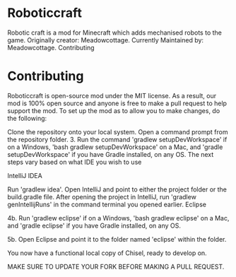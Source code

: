Roboticcraft
=============
Robotic craft is a mod for Minecraft which adds mechanised robots to the game. 
Originally creator: Meadowcottage.
Currently Maintained by: Meadowcottage.
Contributing

Contributing
=============
Roboticcraft is open-source mod under the MIT license. As a result, our mod is 100% open source and anyone is free to make a pull request to help support the mod.
To set up the mod as to allow you to make changes, do the following:

Clone the repository onto your local system.
Open a command prompt from the repository folder.
3. Run the command 'gradlew setupDevWorkspace' if on a Windows, 'bash gradlew setupDevWorkspace' on a Mac, and 'gradle setupDevWorkspace' if you have Gradle installed, on any OS.
The next steps vary based on what IDE you wish to use

IntelliJ IDEA

Run 'gradlew idea'.
Open IntelliJ and point to either the project folder or the build.gradle file.
After opening the project in IntelliJ, run 'gradlew genIntellijRuns' in the command terminal you opened earlier.
Eclipse

4b. Run 'gradlew eclipse' if on a Windows, 'bash gradlew eclipse' on a Mac, and 'gradle eclipse' if you have Gradle installed, on any OS.

5b. Open Eclipse and point it to the folder named 'eclipse' within the folder.

You now have a functional local copy of Chisel, ready to develop on.

MAKE SURE TO UPDATE YOUR FORK BEFORE MAKING A PULL REQUEST.

